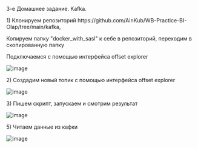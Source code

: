 3-е Домашнее задание. Kafka.</h1>

<p>1) Клонируем репозиторий https://github.com/AinKub/WB-Practice-BI-Olap/tree/main/kafka, 
<p> Копируем папку "docker_with_sasl" к себе в репозиторий, переходим в скопированную папку
<p>Подключаемся с помощью интерфейса offset explorer
  
![image](https://github.com/Eranor997/bi-olap-kafka/assets/103460271/a25d8b7a-cd46-420d-9198-b40a6b2e36dc)

<p>2) Создадим новый топик с помощью интерфейса offset explorer

  ![image](https://github.com/Eranor997/bi-olap-kafka/assets/103460271/2a146758-5170-43bc-ab4a-b61cb59c91b3)

<p>3) Пишем скрипт, запускаем и смотрим результат
  
![image](https://github.com/Eranor997/bi-olap-kafka/assets/103460271/e5d1907c-639d-4e3a-9b6d-5a2d3f87c40b)
  
<p>5) Читаем данные из кафки

![image](https://github.com/Eranor997/bi-olap-kafka/assets/103460271/23f6ffd4-8d5a-45f0-88d7-73e7b0287c4b)

